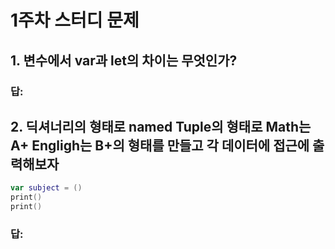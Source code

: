 # 1주차 스터디 문제

## 1. 변수에서 var과 let의 차이는 무엇인가?

### 답:

## 2. 딕셔너리의 형태로 named Tuple의 형태로 Math는 A+ Engligh는 B+의 형태를 만들고 각 데이터에 접근에 출력해보자

```swift
var subject = ()
print()
print()

```

### 답:

&nbsp;
&nbsp;
&nbsp;
&nbsp;
